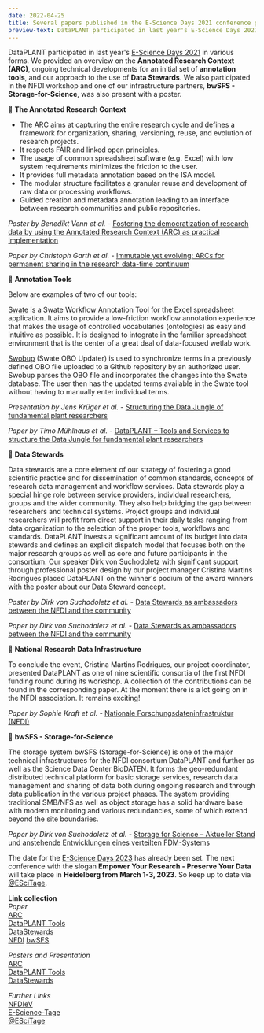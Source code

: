 ```yaml
---
date: 2022-04-25
title: Several papers published in the E-Science Days 2021 conference proceedings
preview-text: DataPLANT participated in last year's E-Science Days 2021 in various forms. We provided an overview on the Annotated Research Context (ARC), ongoing technical developments for an initial set of annotation tools, and our approach to the use of data stewards. We also participated in the NFDI workshop and one of our infrastructure partners, bwSFS - Storage-for-Science, was also present with a poster...
---
```

DataPLANT participated in last year's [E-Science Days 2021](https://e-science-tage.de/de/startseite_2021) in various forms. We provided an overview on the **Annotated Research Context (ARC)**, ongoing technical developments for an initial set of **annotation tools**, and our approach to the use of **Data Stewards**. We also participated in the NFDI workshop and one of our infrastructure partners, **bwSFS - Storage-for-Science**, was also present with a poster.

🌱 **The Annotated Research Context**
* The ARC aims at capturing the entire research cycle and defines a framework for organization,  sharing, versioning, reuse, and evolution of research projects.
* It respects FAIR and linked open principles.
* The usage of common spreadsheet software (e.g. Excel) with low system requirements minimizes the friction to the user.
* It provides full metadata annotation based on the ISA model.
* The modular structure facilitates a granular reuse and development of raw data or processing workflows. 
* Guided creation and metadata annotation leading to an interface between research communities and public repositories.

*Poster by Benedikt Venn et al.* - [Fostering the democratization of research data by using the Annotated Research Context (ARC) as practical implementation](https://heibox.uni-heidelberg.de/d/0be3b8d9bda24aa09629/files/?p=%2FPoster%2FFostering%20the%20democratization%20of%20research%20data%20by%20using%20the%20Annotated%20Research%20Context%20(ARC)%20as%20practical%20implementation.pdf)

*Paper by Christoph Garth et al.* - [Immutable yet evolving: ARCs for permanent sharing in the research data-time continuum]( https://books.ub.uni-heidelberg.de/heibooks/catalog/book/979/c13751)

🌱 **Annotation Tools**

Below are examples of two of our tools:

[Swate](https://github.com/nfdi4plants/swate) is a Swate Workflow Annotation Tool for the Excel spreadsheet application. It aims to provide a low-friction workflow annotation experience that makes the usage of controlled vocabularies (ontologies) as easy and intuitive as possible. It is designed to integrate in the familiar spreadsheet environment that is the center of a great deal of data-focused wetlab work.

[Swobup](https://github.com/nfdi4plants/swobup) (Swate OBO Updater) is used to synchronize terms in a previously defined OBO file uploaded to a Github repository by an authorized user. Swobup parses the OBO file and incorporates the changes into the Swate database. The user then has the updated terms available in the Swate tool without having to manually enter individual terms.

*Presentation by Jens Krüger et al.* - [Structuring the Data Jungle of fundamental plant researchers](https://heibox.uni-heidelberg.de/d/0be3b8d9bda24aa09629/files/?p=%2FVortr%C3%A4ge%2FA-2_DataPLANT-%20Structuring%20the%20Data%20Jungle%20of%20fundamental%20plant%20researchers.pdf)

*Paper by Timo Mühlhaus et al.* - [DataPLANT – Tools and Services to structure the Data Jungle for fundamental plant researchers](https://books.ub.uni-heidelberg.de/heibooks/catalog/book/979/c13724)

🌱 **Data Stewards**

Data stewards are a core element of our strategy of fostering a good scientific practice and for dissemination of common standards, concepts of research data management and workflow services. Data stewards play a special hinge role between service providers, individual researchers, groups and the wider community. They also help bridging the gap between researchers and technical systems. Project groups and individual researchers will profit from direct support in their daily tasks ranging from data organization to the selection of the proper tools, workflows and standards. DataPLANT invests a significant amount of its budget into data stewards and defines an explicit dispatch model that focuses both on the major research groups as well as core and future participants in the consortium. Our speaker Dirk von Suchodoletz with significant support through professional poster design by our project manager Cristina Martins Rodrigues placed DataPLANT on the winner's podium of the award winners with the poster about our Data Steward concept.

*Poster by Dirk von Suchodoletz et al.* - [Data Stewards as ambassadors between the NFDI and the community](https://heibox.uni-heidelberg.de/d/0be3b8d9bda24aa09629/files/?p=%2FPoster%2FData%20Stewards%20as%20ambassadors%20between%20the%20NFDI%20and%20the%20community_converted_geht.pdf)

*Paper by Dirk von Suchodoletz et al.* - [Data Stewards as ambassadors between the NFDI and the community](https://books.ub.uni-heidelberg.de/heibooks/catalog/book/979/c13750)

🌱 **National Research Data Infrastructure**

To conclude the event, Cristina Martins Rodrigues, our project coordinator, presented DataPLANT as one of nine scientific consortia of the first NFDI funding round during its workshop. A collection of the contributions can be found in the corresponding paper. At the moment there is a lot going on in the NFDI association. It remains exciting!

*Paper by Sophie Kraft et al.* - [Nationale Forschungsdateninfrastruktur (NFDI)](https://books.ub.uni-heidelberg.de/heibooks/catalog/book/979/c13752)

🌱 **bwSFS - Storage-for-Science**

The storage system bwSFS (Storage-for-Science) is one of the major technical infrastructures for the NFDI consortium DataPLANT and further as well as the Science Data Center BioDATEN. It forms the geo-redundant distributed technical platform for basic storage services, research data management and sharing of data both during ongoing research and through data publication in the various project phases. The system providing traditional SMB/NFS as well as object storage has a solid hardware base with modern monitoring and various redundancies, some of which extend beyond the site boundaries.

*Paper by Dirk von Suchodoletz et al.* - [Storage for Science – Aktueller Stand und anstehende Entwicklungen eines verteilten FDM-Systems](https://books.ub.uni-heidelberg.de/heibooks/catalog/book/979/c13741)


The date for the [E-Science Days 2023](https://e-science-tage.de/) has already been set. The next conference with the slogan **Empower Your Research - Preserve Your Data** will take place in **Heidelberg from March 1-3, 2023**. So keep up to date via [@ESciTage](https://twitter.com/ESciTage).

**Link collection**  
*Paper*  
[ARC](https://books.ub.uni-heidelberg.de/heibooks/catalog/book/979/c13751)  
[DataPLANT Tools](https://books.ub.uni-heidelberg.de/heibooks/catalog/book/979/c13724)  
[DataStewards](https://books.ub.uni-heidelberg.de/heibooks/catalog/book/979/c13750)  
[NFDI](https://books.ub.uni-heidelberg.de/heibooks/catalog/book/979/c13752)
[bwSFS](https://books.ub.uni-heidelberg.de/heibooks/catalog/book/979/c13741)

*Posters and Presentation*  
[ARC](https://heibox.uni-heidelberg.de/d/0be3b8d9bda24aa09629/files/?p=%2FPoster%2FFostering%20the%20democratization%20of%20research%20data%20by%20using%20the%20Annotated%20Research%20Context%20(ARC)%20as%20practical%20implementation.pdf)  
[DataPLANT Tools](https://heibox.uni-heidelberg.de/d/0be3b8d9bda24aa09629/files/?p=%2FVortr%C3%A4ge%2FA-2_DataPLANT-%20Structuring%20the%20Data%20Jungle%20of%20fundamental%20plant%20researchers.pdf)  
[DataStewards](https://heibox.uni-heidelberg.de/d/0be3b8d9bda24aa09629/files/?p=%2FPoster%2FData%20Stewards%20as%20ambassadors%20between%20the%20NFDI%20and%20the%20community_converted_geht.pdf)

*Further Links*  
[NFDIeV](https://www.nfdi.de/verein/)  
[E-Science-Tage](https://e-science-tage.de/)  
[@ESciTage](https://twitter.com/ESciTage)




